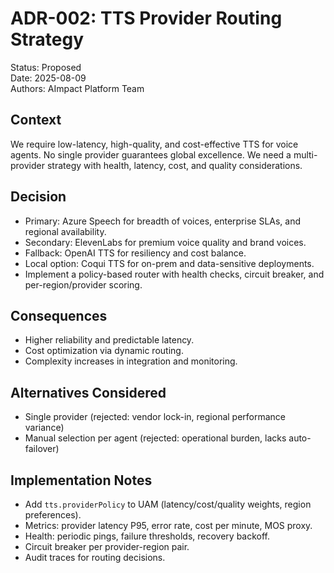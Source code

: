# ADR-002: TTS Provider Routing Strategy

Status: Proposed  
Date: 2025-08-09  
Authors: AImpact Platform Team

## Context
We require low-latency, high-quality, and cost-effective TTS for voice agents. No single provider guarantees global excellence. We need a multi-provider strategy with health, latency, cost, and quality considerations.

## Decision
- Primary: Azure Speech for breadth of voices, enterprise SLAs, and regional availability.
- Secondary: ElevenLabs for premium voice quality and brand voices.
- Fallback: OpenAI TTS for resiliency and cost balance.
- Local option: Coqui TTS for on-prem and data-sensitive deployments.
- Implement a policy-based router with health checks, circuit breaker, and per-region/provider scoring.

## Consequences
- Higher reliability and predictable latency.
- Cost optimization via dynamic routing.
- Complexity increases in integration and monitoring.

## Alternatives Considered
- Single provider (rejected: vendor lock-in, regional performance variance)
- Manual selection per agent (rejected: operational burden, lacks auto-failover)

## Implementation Notes
- Add `tts.providerPolicy` to UAM (latency/cost/quality weights, region preferences).
- Metrics: provider latency P95, error rate, cost per minute, MOS proxy.
- Health: periodic pings, failure thresholds, recovery backoff.
- Circuit breaker per provider-region pair.
- Audit traces for routing decisions.